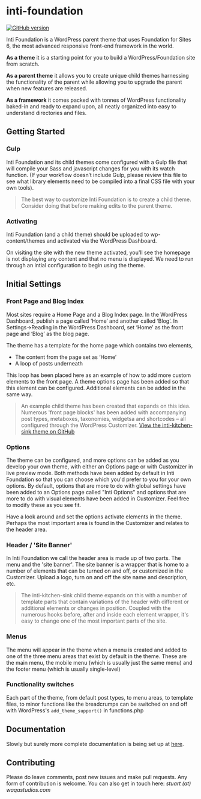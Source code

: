 # inti-foundation

[![GitHub version](https://badge.fury.io/gh/waqastudios%2Finti-foundation.svg)](https://badge.fury.io/gh/waqastudios%2Finti-foundation)

Inti Foundation is a WordPress parent theme that uses Foundation for Sites 6, the most advanced responsive front-end framework in the world. 

**As a theme** it is a starting point for you to build a WordPress/Foundation site from scratch.

**As a parent theme** it allows you to create unique child themes harnessing the functionality of the parent while allowing you to upgrade the parent when new features are released.

**As a framework** it comes packed with tonnes of WordPress functionality baked-in and ready to expand upon, all neatly organized into easy to understand directories and files.

## Getting Started
### Gulp
Inti Foundation and its child themes come configured with a Gulp file that will compile your Sass and javascript changes for you with its watch function. (If your workflow doesn’t include Gulp, please review this file to see what library elements need to be compiled into a final CSS file with your own tools).
 
> The best way to customize Inti Foundation is to create a child theme. Consider doing that before making edits to the parent theme.

### Activating
Inti Foundation (and a child theme) should be uploaded to wp-content/themes and activated via the WordPress Dashboard.

On visiting the site with the new theme activated, you'll see the homepage is not displaying any content and that no menu is displayed. We need to run through an intial configuration to begin using the theme.

## Initial Settings
### Front Page and Blog Index
Most sites require a Home Page and a Blog Index page. In the WordPress Dashboard, publish a page called ‘Home’ and another called ‘Blog’. In Settings->Reading in the WordPress Dashboard, set ‘Home’ as the front page and ‘Blog’ as the blog page.

The theme has a template for the home page which contains two elements, 
- The content from the page set as ‘Home’
- A loop of posts underneath

This loop has been placed here as an example of how to add more custom elements to the front page. A theme options page has been added so that this element can be configured. Additional elements can be added in the same way.

> An example child theme has been created that expands on this idea. Numerous 'front page blocks' has been added with accompanying post types, metaboxes, taxonomies, widgetsa and shortcodes – all configured through the WordPress Customizer. [View the inti-kitchen-sink theme on GitHub](https://github.com/waqastudios/inti-kitchen-sink)

### Options
The theme can be configured, and more options can be added as you develop your own theme, with either an Options page or with Customizer in live preview mode. Both methods have been added by default in Inti Foundation so that you can choose which you'd prefer to you for your own options. By default, options that are more to do with global settings have been added to an Options page called "Inti Options" and options that are more to do with visual elements have been added in Customizer. Feel free to modify these as you see fit.

Have a look around and set the options activate elements in the theme. Perhaps the most important area is found in the Customizer and relates to the header area.

### Header / 'Site Banner'
In Inti Foundation we call the header area is made up of two parts. The menu and the 'site banner'. The site banner is a wrapper that is home to a number of elements that can be turned on and off, or customized in the Customizer. Upload a logo, turn on and off the site name and description, etc.

> The inti-kitchen-sink child theme expands on this with a number of template parts that contain variations of the header with different or additional elements or changes in position. Coupled with the numerous hooks before, after and inside each element wrapper, it's easy to change one of the most important parts of the site.

### Menus
The menu will appear in the theme when a menu is created and added to one of the three menu areas that exist by default in the theme. These are the main menu, the mobile menu (which is usually just the same menu) and the footer menu (which is usually single-level)

### Functionality switches
Each part of the theme, from default post types, to menu areas, to template files, to minor functions like the breadcrumps can be switched on and off with WordPress's `add_theme_support()` in functions.php

## Documentation
Slowly but surely more complete documentation is being set up at [here](http://inti.waqastudios.com).

## Contributing
Please do leave comments, post new issues and make pull requests. Any form of contribution is welcome. 
You can also get in touch here: _stuart (at) waqastudios.com_